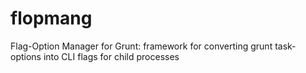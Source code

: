 flopmang
========

Flag-Option Manager for Grunt: framework for converting grunt task-options into CLI flags for child processes
